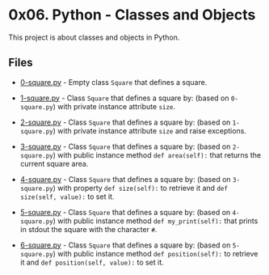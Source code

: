 # 0x06. Python - Classes and Objects

This project is about classes and objects in Python.

## Files

- [0-square.py](0-square.py) - Empty class `Square` that defines a square.

- [1-square.py](1-square.py) - Class `Square` that defines a square by: (based on `0-square.py`) with private instance attribute `size`.

- [2-square.py](2-square.py) - Class `Square` that defines a square by: (based on `1-square.py`) with private instance attribute `size` and raise exceptions.

- [3-square.py](3-square.py) - Class `Square` that defines a square by: (based on `2-square.py`) with public instance method `def area(self):` that returns the current square area.

- [4-square.py](4-square.py) - Class `Square` that defines a square by: (based on `3-square.py`) with property `def size(self):` to retrieve it and `def size(self, value):` to set it.

- [5-square.py](5-square.py) - Class `Square` that defines a square by: (based on `4-square.py`) with public instance method `def my_print(self):` that prints in stdout the square with the character `#`.

- [6-square.py](6-square.py) - Class `Square` that defines a square by: (based on `5-square.py`) with public instance method `def position(self):` to retrieve it and `def position(self, value):` to set it.